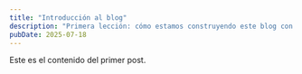 ```yaml
---
title: "Introducción al blog"
description: "Primera lección: cómo estamos construyendo este blog con Astro"
pubDate: 2025-07-18
---
```


Este es el contenido del primer post.
